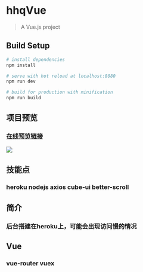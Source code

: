 # hhqVue

> A Vue.js project

## Build Setup

``` bash
# install dependencies
npm install

# serve with hot reload at localhost:8080
npm run dev

# build for production with minification
npm run build

```
## 项目预览
### [在线预览链接](https://blankshsh.herokuapp.com/hhq.html)

![](http://optmmw8fy.bkt.clouddn.com/hhq.png)

## 技能点
### heroku nodejs axios cube-ui better-scroll

## 简介
### 后台搭建在heroku上，可能会出现访问慢的情况

## Vue
### vue-router vuex